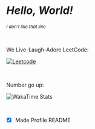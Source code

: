 
# ***Hello, World!***

_<sub>I don't like that line</sub>_

<br>

We Live-Laugh-Adore LeetCode:

[![Leetcode](https://leetcard.jacoblin.cool/Orfeas-Mavros?ext=heatmap)](https://leetcode.com/u/Orfeas-Mavros/)

<br>

Number go up:

![WakaTime Stats](https://github-readme-stats.vercel.app/api/top-langs/?username=Orfeas-Mavros&layout=compact&langs_count=8&theme=transparent)

<br>

- [x] Made Profile README
